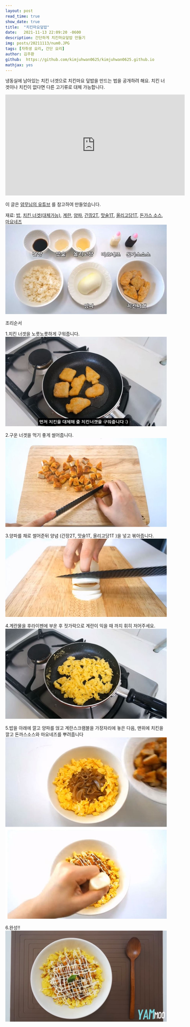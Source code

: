 ```yaml
---
layout: post
read_time: true
show_date: true
title:  "치킨마요덮밥"
date:   2021-11-13 22:09:20 -0600
description: 간단하게 치킨마요덮밥 만들기
img: posts/20211113/num0.JPG
tags: [자취생 요리, 간단 요리]
author: 김주환
github:  https://github.com/kimjuhwan0625/kimjuhwan0625.github.io
mathjax: yes
---
```

냉동실에 남아있는 치킨 너겟으로 치킨마요 덮밥을 만드는 법을 공개하려 해요. 치킨 너겟이나 치킨이 없다면 다른 고기류로 대체 가능합니다.

<iframe width="560" height="315" src="https://youtu.be/_20KEwNx1UQ" title="YouTube video player" frameborder="0" allow="accelerometer; autoplay; clipboard-write; encrypted-media; gyroscope; picture-in-picture" allowfullscreen></iframe>

이 글은 [얌무님의 유튜브](https://youtu.be/_20KEwNx1UQ) 를 참고하여 만들었습니다. 

재료: [밥](https://www.coupang.com/vp/products/202253639?itemId=591353864&vendorItemId=4548584747&q=%EC%8C%80+2kg&itemsCount=36&searchId=4aa59c5614bf48b7b4b30fbb01182cb0&rank=0&isAddedCart=), [치킨 너겟(대체가능)](https://www.coupang.com/vp/products/4567751809?itemId=5575412259&vendorItemId=72874737915&pickType=COU_PICK&q=%EC%B9%98%ED%82%A8%EB%84%88%EA%B2%9F&itemsCount=36&searchId=4fbd03254b8b43969662f8eced555634&rank=1&isAddedCart=), [계란](https://www.coupang.com/vp/products/1271064981?itemId=2275730724&vendorItemId=70272921582&pickType=COU_PICK&q=%EA%B3%84%EB%9E%80&itemsCount=36&searchId=28faa653c84c467e96dea60cd9073bde&rank=1&isAddedCart=), [양파](https://www.coupang.com/vp/products/1074470755?itemId=2024034712&vendorItemId=70023661066&pickType=COU_PICK&q=%EC%96%91%ED%8C%8C&itemsCount=36&searchId=7161261c4b334b179c23d0a14afde096&rank=1&isAddedCart=), [간장2T](https://www.coupang.com/vp/products/1950520915?itemId=3313290034&vendorItemId=71264859094&pickType=COU_PICK&q=%EA%B0%84%EC%9E%A5&itemsCount=36&searchId=f102d75972b94c0f839d2bcfac6e0c4a&rank=1&isAddedCart=), [맛술1T](https://www.coupang.com/vp/products/4975742079?itemId=6614960795&vendorItemId=79485577792&q=%EB%A7%9B%EC%88%A0&itemsCount=36&searchId=0d988016e6884d13aaf62e9cd3a2d12c&rank=1&isAddedCart=), [올리고당1T](https://www.coupang.com/vp/products/592791?itemId=2093596&vendorItemId=3000136144&q=%EC%98%AC%EB%A6%AC%EA%B3%A0%EB%8B%B9&itemsCount=36&searchId=3f64a4e8d5ed4f5db5129294a48e8eb8&rank=0&isAddedCart=), [돈가스 소스](https://www.coupang.com/vp/products/179247971?itemId=513444636&vendorItemId=4320745473&pickType=COU_PICK&q=%EB%8F%88%EA%B9%8C%EC%8A%A4+%EC%86%8C%EC%8A%A4&itemsCount=36&searchId=95e6b595af2a4b89a61f98378484702b&rank=0&isAddedCart=), [마요네즈](https://www.coupang.com/vp/products/593008?itemId=2094225&vendorItemId=3000044040&pickType=COU_PICK&q=%EB%A7%88%EC%9A%94%EB%84%A4%EC%A6%88&itemsCount=36&searchId=a23c2f2d65ad4e7cbcb38ff64cc96b0e&rank=1&isAddedCart=)
![num1](./assets\img\posts\20211113\num1.JPG)

조리순서

1.치킨 너겟을 노릇노릇하게 구워줍니다.
![num2](./assets\img\posts\20211113\num2.JPG)

2.구운 너겟을 먹기 좋게 썰어줍니다.
![num3](./assets\img\posts\20211113\num3.JPG)

3.양파를 채로 썰어준뒤 양념 (간장2T, 맛술1T, 올리고당1T )을 넣고 볶아줍니다.
![num4](./assets\img\posts\20211113\num4.JPG)

4.계란물을 후라이펜에 부운 후 젓가락으로 계란이 익을 때 까지 휘히 저어주세요.
![num5](./assets\img\posts\20211113\num5.JPG)

5.밥을 아래에 깔고 양파를 얹고 계란스크램블을 가장자리에 놓은 다음, 맨위에 치킨을 깔고 돈까스소스와 마요네즈를 뿌려줍니다
![num6](./assets\img\posts\20211113\num6.JPG)
![num7](./assets\img\posts\20211113\num7.JPG)

6.완성!! 
![num8](./assets\img\posts\20211113\num0.JPG)

